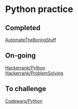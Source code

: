 # Python practice  
  
## Completed  
[AutomateTheBoringStuff](https://www.udemy.com/course/automate/)  
  
## On-going  
[Hackerrank/Python](https://www.hackerrank.com/domains/python?filters%5Bstatus%5D%5B%5D=unsolved&badge_type=python)  
[Hackerrank/ProblemSolving](https://www.hackerrank.com/domains/algorithms?filters%5Bstatus%5D%5B%5D=unsolved&filters%5Bdifficulty%5D%5B%5D=easy&badge_type=problem-solving)  
  
## To challenge  
[Codewars/Python](https://www.codewars.com/kata/search/python?q=&&beta=false)  
